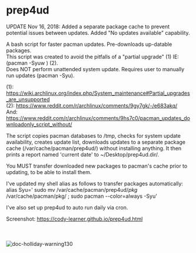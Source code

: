 # prep4ud<br>

UPDATE Nov 16, 2018: Added a separate package cache to prevent potential issues between updates. Added "No updates available" capability.

A bash script for faster pacman updates. Pre-downloads up-datable packages. <br>
This script was created to avoid the pitfalls of a "partial upgrade" (1) IE: (pacman -Syuw ) (2). <br>
Does NOT perform unattended system update. Requires user to manually run updates (pacman -Syu). <br>

(1): https://wiki.archlinux.org/index.php/System_maintenance#Partial_upgrades_are_unsupported <br>
(2): https://www.reddit.com/r/archlinux/comments/9gy7gk/-/e683akq/ <br>
And: https://www.reddit.com/r/archlinux/comments/9hs7c0/pacman_updates_downloadonly_script_without/ <br>
 
The script copies pacman databases to /tmp, checks for system update availability, creates update list, downloads updates to a separate package cache (/var/cache/pacman/prep4ud/) without installing anything. It then prints a report named 'current date' to ~/Desktop/prep4ud.dir/. 

You MUST transfer downloaded new packages to pacman's cache prior to updating, to be able to install them. <br>

I've updated my shell alias as follows to transfer packages automatically: <br>
alias Syu=' sudo mv /var/cache/pacman/prep4ud/*pkg* /var/cache/pacman/pkg/ ; sudo pacman --color=always -Syu' <br>

I've also set up prep4ud to auto run daily via cron.

Screenshot: https://cody-learner.github.io/prep4ud.html
<br>
<br>
<br>
<br>
![doc-holliday-warning130](https://user-images.githubusercontent.com/36802396/46517446-22060d80-c824-11e8-8c2d-9de5d900c938.png)
